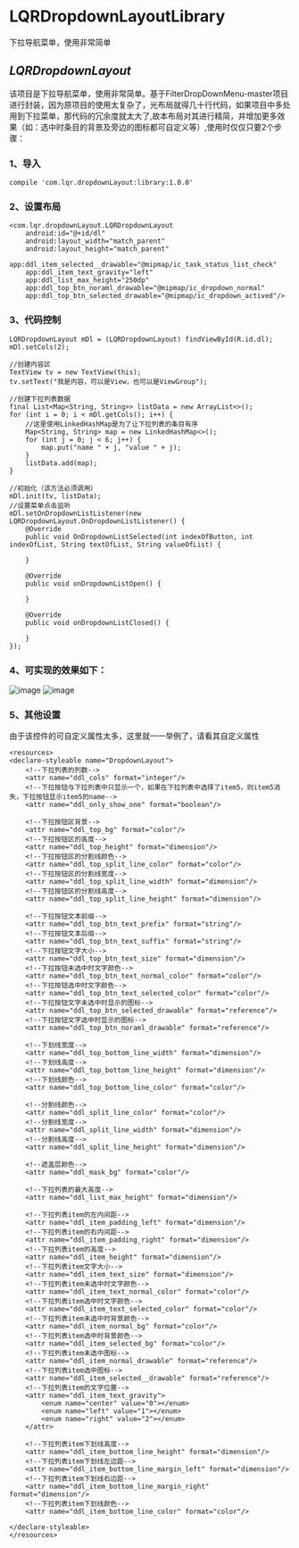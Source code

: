 # LQRDropdownLayoutLibrary
下拉导航菜单，使用非常简单


## ***LQRDropdownLayout***
该项目是下拉导航菜单，使用非常简单。基于FilterDropDownMenu-master项目进行封装，因为原项目的使用太复杂了，光布局就得几十行代码，如果项目中多处用到下拉菜单，那代码的冗余度就太大了,故本布局对其进行精简，并增加更多效果（如：选中时条目的背景及旁边的图标都可自定义等）,使用时仅仅只要2个步骤：

### 1、导入

	compile 'com.lqr.dropdownLayout:library:1.0.0'

### 2、设置布局

	<com.lqr.dropdownLayout.LQRDropdownLayout
        android:id="@+id/dl"
        android:layout_width="match_parent"
        android:layout_height="match_parent"
        app:ddl_item_selected__drawable="@mipmap/ic_task_status_list_check"
        app:ddl_item_text_gravity="left"
        app:ddl_list_max_height="250dp"
        app:ddl_top_btn_noraml_drawable="@mipmap/ic_dropdown_normal"
        app:ddl_top_btn_selected_drawable="@mipmap/ic_dropdown_actived"/>

### 3、代码控制
	
	LQRDropdownLayout mDl = (LQRDropdownLayout) findViewById(R.id.dl);
    mDl.setCols(2);

    //创建内容区
    TextView tv = new TextView(this);
    tv.setText("我是内容，可以是View，也可以是ViewGroup");

    //创建下拉列表数据
    final List<Map<String, String>> listData = new ArrayList<>();
    for (int i = 0; i < mDl.getCols(); i++) {
        //这里使用LinkedHashMap是为了让下拉列表的条目有序
        Map<String, String> map = new LinkedHashMap<>();
        for (int j = 0; j < 6; j++) {
            map.put("name " + j, "value " + j);
        }
        listData.add(map);
    }

	//初始化（该方法必须调用）
    mDl.init(tv, listData);
	//设置菜单点击监听
    mDl.setOnDropdownListListener(new LQRDropdownLayout.OnDropdownListListener() {
        @Override
        public void OnDropdownListSelected(int indexOfButton, int indexOfList, String textOfList, String valueOfList) {

        }

        @Override
        public void onDropdownListOpen() {

        }

        @Override
        public void onDropdownListClosed() {

        }
    });


### 4、可实现的效果如下：

![image](screenshots/1.gif)
![image](screenshots/2.gif)

### 5、其他设置
由于该控件的可自定义属性太多，这里就一一举例了，请看其自定义属性
	
	<resources>
    <declare-styleable name="DropdownLayout">
        <!--下拉列表的列数-->
        <attr name="ddl_cols" format="integer"/>
        <!--下拉按钮与下拉列表中只显示一个，如果在下拉列表中选择了item5，则item5消失，下拉按钮显示item5的name-->
        <attr name="ddl_only_show_one" format="boolean"/>

        <!--下拉按钮区背景-->
        <attr name="ddl_top_bg" format="color"/>
        <!--下拉按钮区的高度-->
        <attr name="ddl_top_height" format="dimension"/>
        <!--下拉按钮区的分割线颜色-->
        <attr name="ddl_top_split_line_color" format="color"/>
        <!--下拉按钮区的分割线宽度-->
        <attr name="ddl_top_split_line_width" format="dimension"/>
        <!--下拉按钮区的分割线高度-->
        <attr name="ddl_top_split_line_height" format="dimension"/>

        <!--下拉按钮文本前缀-->
        <attr name="ddl_top_btn_text_prefix" format="string"/>
        <!--下拉按钮文本后缀-->
        <attr name="ddl_top_btn_text_suffix" format="string"/>
        <!--下拉按钮文字大小-->
        <attr name="ddl_top_btn_text_size" format="dimension"/>
        <!--下拉按钮未选中时文字颜色-->
        <attr name="ddl_top_btn_text_normal_color" format="color"/>
        <!--下拉按钮选中时文字颜色-->
        <attr name="ddl_top_btn_text_selected_color" format="color"/>
        <!--下拉按钮文字未选中时显示的图标-->
        <attr name="ddl_top_btn_selected_drawable" format="reference"/>
        <!--下拉按钮文字选中时显示的图标-->
        <attr name="ddl_top_btn_noraml_drawable" format="reference"/>

        <!--下划线宽度-->
        <attr name="ddl_top_bottom_line_width" format="dimension"/>
        <!--下划线高度-->
        <attr name="ddl_top_bottom_line_height" format="dimension"/>
        <!--下划线颜色-->
        <attr name="ddl_top_bottom_line_color" format="color"/>

        <!--分割线颜色-->
        <attr name="ddl_split_line_color" format="color"/>
        <!--分割线宽度-->
        <attr name="ddl_split_line_width" format="dimension"/>
        <!--分割线高度-->
        <attr name="ddl_split_line_height" format="dimension"/>

        <!--遮盖层颜色-->
        <attr name="ddl_mask_bg" format="color"/>

        <!--下拉列表的最大高度-->
        <attr name="ddl_list_max_height" format="dimension"/>

        <!--下拉列表item的左内间距-->
        <attr name="ddl_item_padding_left" format="dimension"/>
        <!--下拉列表item的右内间距-->
        <attr name="ddl_item_padding_right" format="dimension"/>
        <!--下拉列表item的高度-->
        <attr name="ddl_item_height" format="dimension"/>
        <!--下拉列表item文字大小-->
        <attr name="ddl_item_text_size" format="dimension"/>
        <!--下拉列表item未选中时文字颜色-->
        <attr name="ddl_item_text_normal_color" format="color"/>
        <!--下拉列表item选中时文字颜色-->
        <attr name="ddl_item_text_selected_color" format="color"/>
        <!--下拉列表item未选中时背景颜色-->
        <attr name="ddl_item_normal_bg" format="color"/>
        <!--下拉列表item选中时背景颜色-->
        <attr name="ddl_item_selected_bg" format="color"/>
        <!--下拉列表item未选中图标-->
        <attr name="ddl_item_normal_drawable" format="reference"/>
        <!--下拉列表item选中图标-->
        <attr name="ddl_item_selected__drawable" format="reference"/>
        <!--下拉列表item的文字位置-->
        <attr name="ddl_item_text_gravity">
            <enum name="center" value="0"></enum>
            <enum name="left" value="1"></enum>
            <enum name="right" value="2"></enum>
        </attr>

        <!--下拉列表item下划线高度-->
        <attr name="ddl_item_bottom_line_height" format="dimension"/>
        <!--下拉列表item下划线左边距-->
        <attr name="ddl_item_bottom_line_margin_left" format="dimension"/>
        <!--下拉列表item下划线右边距-->
        <attr name="ddl_item_bottom_line_margin_right" format="dimension"/>
        <!--下拉列表item下划线颜色-->
        <attr name="ddl_item_bottom_line_color" format="color"/>

	</declare-styleable>
	</resources>
